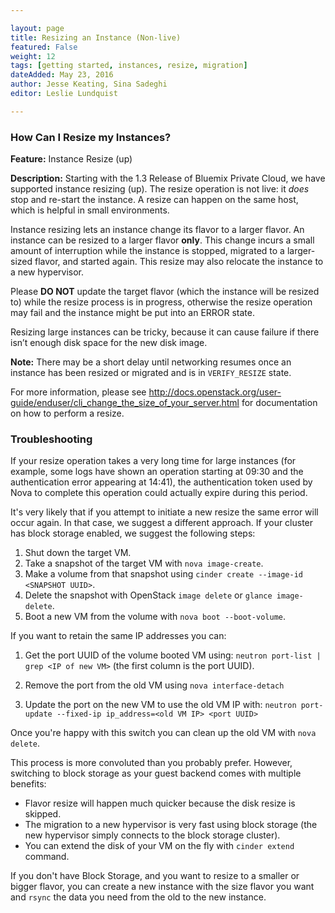 ```yaml
---

layout: page
title: Resizing an Instance (Non-live)
featured: False
weight: 12
tags: [getting started, instances, resize, migration]
dateAdded: May 23, 2016
author: Jesse Keating, Sina Sadeghi
editor: Leslie Lundquist

---
```


### How Can I Resize my Instances?

**Feature:** Instance Resize (up)

**Description:** Starting with the 1.3 Release of Bluemix Private Cloud, we have supported instance resizing (up). The resize operation is not live: it _does_ stop and re-start the instance. A resize can happen on the same host, which is helpful in small environments.

Instance resizing lets an instance change its flavor to a larger flavor. An instance can be resized to a larger flavor **only**. This change incurs a small amount of interruption while the instance is stopped, migrated to a larger-sized flavor, and started again. This resize may also relocate the instance to a new hypervisor.  

Please **DO NOT** update the target flavor (which the instance will be resized to) while the resize process is in progress, otherwise the resize operation may fail and the instance might be put into an ERROR state.

Resizing large instances can be tricky, because it can cause failure if there isn’t enough disk space for the new disk image.

**Note:** There may be a short delay until networking resumes once an instance has been resized or migrated and is in `VERIFY_RESIZE` state.

For more information, please see http://docs.openstack.org/user-guide/enduser/cli_change_the_size_of_your_server.html for documentation on how to perform a resize.

### Troubleshooting

If your resize operation takes a very long time for large instances (for example, some logs have shown an operation starting at 09:30 and the authentication error appearing at 14:41), the authentication token used by Nova to complete this operation could actually expire during this period.

It's very likely that if you attempt to initiate a new resize the same error will occur again. In that case, we suggest a different approach. If your cluster has block storage enabled, we suggest the following steps:

1.  Shut down the target VM.
2.  Take a snapshot of the target VM with `nova image-create`.
3.  Make a volume from that snapshot using `cinder create --image-id <SNAPSHOT UUID>`.
4.  Delete the snapshot with OpenStack `image delete` or `glance image-delete`.
5.  Boot a new VM from the volume with `nova boot --boot-volume`.

If you want to retain the same IP addresses you can:

 1. Get the port UUID of the volume booted VM using: `neutron port-list | grep <IP of new VM>` (the first column is the port UUID).

 2. Remove the port from the old VM using `nova interface-detach`

 3.  Update the port on the new VM to use the old VM IP with: `neutron port-update --fixed-ip ip_address=<old VM IP> <port UUID>`

Once you're happy with this switch you can clean up the old VM with `nova delete`.

This process is more convoluted than you probably prefer. However, switching to block storage as your guest backend comes with multiple benefits:

 * Flavor resize will happen much quicker because the disk resize is skipped.
 * The migration to a new hypervisor is very fast using block storage (the new hypervisor simply connects to the block storage cluster).
 * You can extend the disk of your VM on the fly with `cinder extend` command.


If you don't have Block Storage, and you want to resize to a smaller or bigger flavor, you can create a new instance with the size flavor you want and `rsync` the data you need from the old to the new instance.
